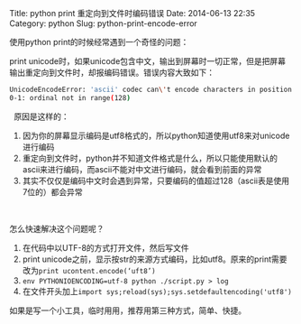 Title: python print 重定向到文件时编码错误
Date: 2014-06-13 22:35
Category: python
Slug: python-print-encode-error

使用python print的时候经常遇到一个奇怪的问题：

print unicode时，如果unicode包含中文，输出到屏幕时一切正常，但是把屏幕输出重定向到文件时，却报编码错误。错误内容大致如下：

```bash
UnicodeEncodeError: 'ascii' codec can\'t encode characters in position
0-1: ordinal not in range(128)
```
 
原因是这样的：

1. 因为你的屏幕显示编码是utf8格式的，所以python知道使用utf8来对unicode进行编码
2. 重定向到文件时，python并不知道文件格式是什么，所以只能使用默认的ascii来进行编码，而ascii不能对中文进行编码，就会看到前面的异常
3. 其实不仅仅是编码中文时会遇到异常，只要编码的值超过128（ascii表是使用7位的）都会异常

 

怎么快速解决这个问题呢？

1. 在代码中以UTF-8的方式打开文件，然后写文件
2. print unicode之前，显示按str的来源方式编码，比如utf8。原来的print需要改为`print ucontent.encode(‘uft8’)`
3. `env PYTHONIOENCODING=utf-8 python ./script.py > log`
4. 在文件开头加上`import sys;reload(sys);sys.setdefaultencoding('utf8')`

如果是写一个小工具，临时用用，推荐用第三种方式，简单、快捷。

